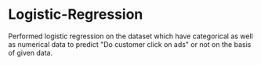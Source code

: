 # Logistic-Regression
Performed logistic regression on the dataset which have categorical as well as numerical data to predict "Do customer click on ads" or not on the basis of given data.

